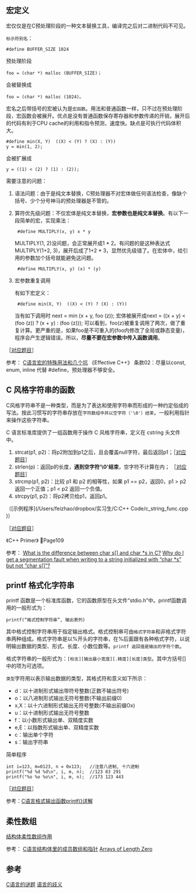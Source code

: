 ## 宏定义

宏仅仅是在C预处理阶段的一种文本替换工具，编译完之后对二进制代码不可见。

`标示符别名`：
    
    #define BUFFER_SIZE 1024

预处理阶段
    
    foo = (char *) malloc (BUFFER_SIZE)；

会被替换成
    
    foo = (char *) malloc (1024)。

宏名之后带括号的宏被认为是`宏函数`。用法和普通函数一样，只不过在预处理阶段，宏函数会被展开。优点是没有普通函数保存寄存器和参数传递的开销，展开后的代码有利于CPU cache的利用和指令预测，速度快。缺点是可执行代码体积大。

    #define min(X, Y)  ((X) < (Y) ? (X) : (Y))
    y = min(1, 2);

会被扩展成
    
    y = ((1) < (2) ? (1) : (2));

需要注意的问题：

1. 语法问题：由于是纯文本替换，C预处理器不对宏体做任何语法检查，像缺个括号、少个分号神马的预处理器是不管的。
2. 算符优先级问题：不仅宏体是纯文本替换，**宏参数也是纯文本替换**。有以下一段简单的宏，实现乘法： 

        #define MULTIPLY(x, y) x * y
    
    MULTIPLY(1, 2)没问题，会正常展开成1 * 2。有问题的是这种表达式MULTIPLY(1+2, 3)，展开后成了1+2 * 3，显然优先级错了。在宏体中，给引用的参数加个括号就能避免这问题。

        #define MULTIPLY(x, y) (x) * (y)
        
3. 宏参数重复调用

    有如下宏定义：

        #define min(X, Y)  ((X) < (Y) ? (X) : (Y))

    当有如下调用时 next = min (x + y, foo (z)); 宏体被展开成next = ((x + y) < (foo (z)) ? (x + y) : (foo (z))); 可以看到，foo(z)被重复调用了两次，做了重复计算。更严重的是，如果foo是不可重入的(foo内修改了全局或静态变量)，程序会产生逻辑错误。所以，**尽量不要在宏参数中传入函数调用**。

［[对应题目](http://www.nowcoder.com/question/next?pid=1227362&qid=15947&tid=2494453)］

参考： [C语言宏的特殊用法和几个坑](http://hbprotoss.github.io/posts/cyu-yan-hong-de-te-shu-yong-fa-he-ji-ge-keng.html)
《Effective C++》 条款02：尽量以const, enum, inline 代替 #define，预处理器不够安全。

## C 风格字符串的函数

C风格字符串不是一种类型，而是为了表达和使用字符串而形成的一种约定俗成的写法。按此习惯写的字符串存放在`字符数组中并以空字符（'\0'）结束`，一般利用指针来操作这些字符串。

C 语言标准库提供了一组函数用于操作 C 风格字符串，定义在 cstring 头文件中。

1. strcat(p1, p2)：将p2附加到p1之后，且会覆盖null字符，最后返回p1；［[对应题目](http://www.nowcoder.com/test/question/done?tid=2494453&qid=25523#summary)］
2. strlen(p)：返回p的长度，**遇到空字符'\0'结束**，空字符不计算在内； ［[对应题目](http://www.nowcoder.com/questionTerminal/81cc723e49fc402ca7fa62a97a121251)］
3. strcmp(p1, p2)：比较 p1 和 p2 的相等性，如果 p1 == p2，返回0，p1 > p2返回一个正值；p1 < p2 返回一个负值。
4. strcpy(p1, p2)：将p2拷贝给p1，返回p1。

（[示例程序](/Users/feizhao/dropbox/实习生/C:C++ Code/c_string_func.cpp
)）

［[对应题目](http://www.nowcoder.com/profile/509/test/2519469/22589#summary)］

《C++ Primer》 Page109

参考： 
[What is the difference between char s[] and char *s in C?](http://stackoverflow.com/questions/1704407/what-is-the-difference-between-char-s-and-char-s-in-c)
[Why do I get a segmentation fault when writing to a string initialized with “char *s” but not “char s[]”?](http://stackoverflow.com/questions/164194/why-do-i-get-a-segmentation-fault-when-writing-to-a-string-initialized-with-cha)

## printf 格式化字符串

printf 函数是一个标准库函数，它的函数原型在头文件“stdio.h”中。printf函数调用的一般形式为：
    
    printf(“格式控制字符串”, 输出表列)

其中格式控制字符串用于指定输出格式。格式控制串可由`格式字符串`和非格式字符串两种组成。格式字符串是以%开头的字符串，在%后面跟有各种格式字符，以说明输出数据的类型、形式、长度、小数位数等。`printf 返回值是输出的字符个数`。

格式字符串的一般形式为：`[标志][输出最小宽度][.精度][长度]类型`。其中方括号[]中的项为可选项。

`类型`字符用以表示输出数据的类型，其格式符和意义如下所示：

* d：以十进制形式输出带符号整数(正数不输出符号)
* o：以八进制形式输出无符号整数(不输出前缀0)
* x,X：以十六进制形式输出无符号整数(不输出前缀Ox)
* u：以十进制形式输出无符号整数
* f：以小数形式输出单、双精度实数
* e,E：以指数形式输出单、双精度实数
* c：输出单个字符
* s：输出字符串

简单程序

    int i=123, m=0123, n = 0x123;   //注意八进制, 十六进制
    printf("%d %d %d\n", i, m, n);  //123 83 291
    printf("%o %o %o\n", i, m, n);  //173 123 443

［[对应题目](http://www.nowcoder.com/test/question/done?tid=2500235&qid=26117#summary)］

参考：[C语言格式输出函数printf()详解](http://c.biancheng.net/cpp/html/33.html)

## 柔性数组



[结构体柔性数组作用](http://www.nowcoder.com/questionTerminal/be5269b8c2d340c3add69510d0089747)

参考：
[C语言结构体里的成员数组和指针](http://coolshell.cn/articles/11377.html)
[Arrays of Length Zero](https://gcc.gnu.org/onlinedocs/gcc/Zero-Length.html)

## 参考

[C语言的谜题](http://coolshell.cn/articles/945.html)
[语言的歧义](http://coolshell.cn/articles/830.html)


